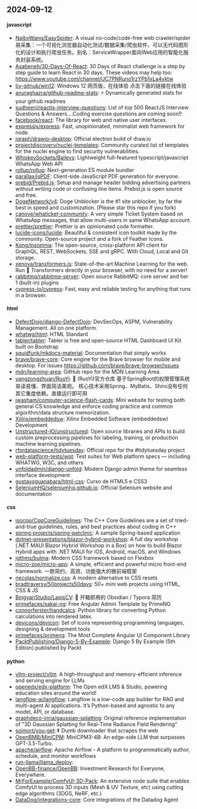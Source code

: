 ## 2024-09-12

#### javascript
* [NaiboWang/EasySpider](https://github.com/NaiboWang/EasySpider): A visual no-code/code-free web crawler/spider易采集：一个可视化浏览器自动化测试/数据采集/爬虫软件，可以无代码图形化的设计和执行爬虫任务。别名：ServiceWrapper面向Web应用的智能化服务封装系统。
* [Asabeneh/30-Days-Of-React](https://github.com/Asabeneh/30-Days-Of-React): 30 Days of React challenge is a step by step guide to learn React in 30 days. These videos may help too: https://www.youtube.com/channel/UC7PNRuno1rzYPb1xLa4yktw
* [tjy-gitnub/win12](https://github.com/tjy-gitnub/win12): Windows 12 网页版，在线体验 点击下面的链接在线体验
* [anuraghazra/github-readme-stats](https://github.com/anuraghazra/github-readme-stats): ⚡ Dynamically generated stats for your github readmes
* [sudheerj/reactjs-interview-questions](https://github.com/sudheerj/reactjs-interview-questions): List of top 500 ReactJS Interview Questions & Answers....Coding exercise questions are coming soon!!
* [facebook/react](https://github.com/facebook/react): The library for web and native user interfaces.
* [expressjs/express](https://github.com/expressjs/express): Fast, unopinionated, minimalist web framework for node.
* [jgraph/drawio-desktop](https://github.com/jgraph/drawio-desktop): Official electron build of draw.io
* [projectdiscovery/nuclei-templates](https://github.com/projectdiscovery/nuclei-templates): Community curated list of templates for the nuclei engine to find security vulnerabilities.
* [WhiskeySockets/Baileys](https://github.com/WhiskeySockets/Baileys): Lightweight full-featured typescript/javascript WhatsApp Web API
* [rollup/rollup](https://github.com/rollup/rollup): Next-generation ES module bundler
* [parallax/jsPDF](https://github.com/parallax/jsPDF): Client-side JavaScript PDF generation for everyone.
* [prebid/Prebid.js](https://github.com/prebid/Prebid.js): Setup and manage header bidding advertising partners without writing code or confusing line items. Prebid.js is open source and free.
* [DogeNetwork/v4](https://github.com/DogeNetwork/v4): Doge Unblocker is the #1 site unblocker, by far the best in speed and customization. (Please star this repo if you fork)
* [canove/whaticket-community](https://github.com/canove/whaticket-community): A very simple Ticket System based on WhatsApp messages, that allow multi-users in same WhatsApp account.
* [prettier/prettier](https://github.com/prettier/prettier): Prettier is an opinionated code formatter.
* [lucide-icons/lucide](https://github.com/lucide-icons/lucide): Beautiful & consistent icon toolkit made by the community. Open-source project and a fork of Feather Icons.
* [Kong/insomnia](https://github.com/Kong/insomnia): The open-source, cross-platform API client for GraphQL, REST, WebSockets, SSE and gRPC. With Cloud, Local and Git storage.
* [xenova/transformers.js](https://github.com/xenova/transformers.js): State-of-the-art Machine Learning for the web. Run 🤗 Transformers directly in your browser, with no need for a server!
* [rabbitmq/rabbitmq-server](https://github.com/rabbitmq/rabbitmq-server): Open source RabbitMQ: core server and tier 1 (built-in) plugins
* [cypress-io/cypress](https://github.com/cypress-io/cypress): Fast, easy and reliable testing for anything that runs in a browser.

#### html
* [DefectDojo/django-DefectDojo](https://github.com/DefectDojo/django-DefectDojo): DevSecOps, ASPM, Vulnerability Management. All on one platform.
* [whatwg/html](https://github.com/whatwg/html): HTML Standard
* [tabler/tabler](https://github.com/tabler/tabler): Tabler is free and open-source HTML Dashboard UI Kit built on Bootstrap
* [squidfunk/mkdocs-material](https://github.com/squidfunk/mkdocs-material): Documentation that simply works
* [brave/brave-core](https://github.com/brave/brave-core): Core engine for the Brave browser for mobile and desktop. For issues https://github.com/brave/brave-browser/issues
* [mdn/learning-area](https://github.com/mdn/learning-area): GitHub repo for the MDN Learning Area.
* [yangzongzhuan/RuoYi](https://github.com/yangzongzhuan/RuoYi): 🎉 (RuoYi)官方仓库 基于SpringBoot的权限管理系统 易读易懂、界面简洁美观。 核心技术采用Spring、MyBatis、Shiro没有任何其它重度依赖。直接运行即可用
* [jwasham/computer-science-flash-cards](https://github.com/jwasham/computer-science-flash-cards): Mini website for testing both general CS knowledge and enforce coding practice and common algorithm/data structure memorization.
* [Xilinx/embeddedsw](https://github.com/Xilinx/embeddedsw): Xilinx Embedded Software (embeddedsw) Development
* [Unstructured-IO/unstructured](https://github.com/Unstructured-IO/unstructured): Open source libraries and APIs to build custom preprocessing pipelines for labeling, training, or production machine learning pipelines.
* [rfordatascience/tidytuesday](https://github.com/rfordatascience/tidytuesday): Official repo for the #tidytuesday project
* [web-platform-tests/wpt](https://github.com/web-platform-tests/wpt): Test suites for Web platform specs — including WHATWG, W3C, and others
* [unfoldadmin/django-unfold](https://github.com/unfoldadmin/django-unfold): Modern Django admin theme for seamless interface development
* [gustavoguanabara/html-css](https://github.com/gustavoguanabara/html-css): Curso de HTML5 e CSS3
* [SeleniumHQ/seleniumhq.github.io](https://github.com/SeleniumHQ/seleniumhq.github.io): Official Selenium website and documentation

#### css
* [isocpp/CppCoreGuidelines](https://github.com/isocpp/CppCoreGuidelines): The C++ Core Guidelines are a set of tried-and-true guidelines, rules, and best practices about coding in C++
* [spring-projects/spring-petclinic](https://github.com/spring-projects/spring-petclinic): A sample Spring-based application
* [dotnet-presentations/blazor-hybrid-workshop](https://github.com/dotnet-presentations/blazor-hybrid-workshop): A full day workshop (.NET MAUI Blazor Hybrid Workshop in a Box) on how to build Blazor Hybrid apps with .NET MAUI for iOS, Android, macOS, and Windows
* [jgthms/bulma](https://github.com/jgthms/bulma): Modern CSS framework based on Flexbox
* [micro-zoe/micro-app](https://github.com/micro-zoe/micro-app): A simple, efficient and powerful micro front-end framework. 一款简约、高效、功能强大的微前端框架
* [necolas/normalize.css](https://github.com/necolas/normalize.css): A modern alternative to CSS resets
* [bradtraversy/50projects50days](https://github.com/bradtraversy/50projects50days): 50+ mini web projects using HTML, CSS & JS
* [BingyanStudio/LapisCV](https://github.com/BingyanStudio/LapisCV): 📃 开箱即用的 Obsidian / Typora 简历
* [primefaces/sakai-ng](https://github.com/primefaces/sakai-ng): Free Angular Admin Template by PrimeNG
* [connorferster/handcalcs](https://github.com/connorferster/handcalcs): Python library for converting Python calculations into rendered latex.
* [devicons/devicon](https://github.com/devicons/devicon): Set of icons representing programming languages, designing & development tools
* [primefaces/primeng](https://github.com/primefaces/primeng): The Most Complete Angular UI Component Library
* [PacktPublishing/Django-5-By-Example](https://github.com/PacktPublishing/Django-5-By-Example): Django 5 By Example (5th Edition) published by Packt

#### python
* [vllm-project/vllm](https://github.com/vllm-project/vllm): A high-throughput and memory-efficient inference and serving engine for LLMs
* [openedx/edx-platform](https://github.com/openedx/edx-platform): The Open edX LMS & Studio, powering education sites around the world!
* [langflow-ai/langflow](https://github.com/langflow-ai/langflow): Langflow is a low-code app builder for RAG and multi-agent AI applications. It’s Python-based and agnostic to any model, API, or database.
* [graphdeco-inria/gaussian-splatting](https://github.com/graphdeco-inria/gaussian-splatting): Original reference implementation of "3D Gaussian Splatting for Real-Time Radiance Field Rendering"
* [soimort/you-get](https://github.com/soimort/you-get): ⏬ Dumb downloader that scrapes the web
* [OpenBMB/MiniCPM](https://github.com/OpenBMB/MiniCPM): MiniCPM3-4B: An edge-side LLM that surpasses GPT-3.5-Turbo.
* [apache/airflow](https://github.com/apache/airflow): Apache Airflow - A platform to programmatically author, schedule, and monitor workflows
* [run-llama/llama_deploy](https://github.com/run-llama/llama_deploy): 
* [OpenBB-finance/OpenBB](https://github.com/OpenBB-finance/OpenBB): Investment Research for Everyone, Everywhere.
* [MrForExample/ComfyUI-3D-Pack](https://github.com/MrForExample/ComfyUI-3D-Pack): An extensive node suite that enables ComfyUI to process 3D inputs (Mesh & UV Texture, etc) using cutting edge algorithms (3DGS, NeRF, etc.)
* [DataDog/integrations-core](https://github.com/DataDog/integrations-core): Core integrations of the Datadog Agent
